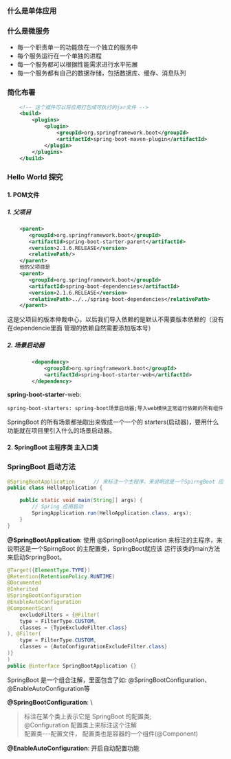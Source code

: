 ### 什么是单体应用


### 什么是微服务
- 每一个职责单一的功能放在一个独立的服务中 
- 每个服务运行在一个单独的进程
- 每一个服务都可以根据性能需求进行水平拓展
- 每一个服务都有自己的数据存储，包括数据库、缓存、消息队列


### 简化布署
```xml
    <!-- 这个插件可以将应用打包成可执行的jar文件 -->
    <build>
        <plugins>
            <plugin>
                <groupId>org.springframework.boot</groupId>
                <artifactId>spring-boot-maven-plugin</artifactId>
            </plugin>
        </plugins>
    </build>

```

### Hello World 探究
#### 1. POM文件
##### 1. 父项目
```xml
    <parent>
       <groupId>org.springframework.boot</groupId>
       <artifactId>spring-boot-starter-parent</artifactId>
       <version>2.1.6.RELEASE</version>
       <relativePath/> 
    </parent>
    他的父项目是
    <parent>
       <groupId>org.springframework.boot</groupId>
       <artifactId>spring-boot-dependencies</artifactId>
       <version>2.1.6.RELEASE</version>
       <relativePath>../../spring-boot-dependencies</relativePath>
    </parent>
```
   这是父项目的版本仲裁中心，以后我们导入依赖的是默认不需要版本依赖的（没有在dependencie里面
   管理的依赖自然需要添加版本号）
   
##### 2. 场景启动器 
```xml
        <dependency>
            <groupId>org.springframework.boot</groupId>
            <artifactId>spring-boot-starter-web</artifactId>
        </dependency>
```
**spring-boot-starter**-web:
    
    spring-boot-starters: spring-boot场景启动器;导入web模块正常运行依赖的所有组件
    
 SpringBoot 的所有场景都抽取出来做成一个一个的 starters(启动器)，要用什么功能就在项目里引入什么的场景启动器。
 
#### 2. SpringBoot 主程序类 主入口类


### SpringBoot 启动方法
```java
@SpringBootApplication      // 来标注一个主程序，来说明这是一个SpirngBoot 应用
public class HelloApplication {

    public static void main(String[] args) {
        // Spring 应用启动
        SpringApplication.run(HelloApplication.class, args);
    }
}
```
**@SpringBootApplication**: 使用 @SpringBootApplication 来标注的主程序，来说明这是一个SpirngBoot 的主配置类，SpringBoot就应该
运行该类的main方法来启动SrpringBoot。

```java
@Target({ElementType.TYPE})
@Retention(RetentionPolicy.RUNTIME)
@Documented
@Inherited
@SpringBootConfiguration
@EnableAutoConfiguration
@ComponentScan(
    excludeFilters = {@Filter(
    type = FilterType.CUSTOM,
    classes = {TypeExcludeFilter.class}
), @Filter(
    type = FilterType.CUSTOM,
    classes = {AutoConfigurationExcludeFilter.class}
)}
)
public @interface SpringBootApplication {}
```
SpringBoot 是一个组合注解，里面包含了如: @SpringBootConfiguration、@EnableAutoConfiguration等

**@SpringBootConfiguration**: \
  > 标注在某个类上表示它是 SpringBoot 的配置类;\
    @Configuration 配置类上来标注这个注解\
    配置类---配置文件， 配置类也是容器的一个组件(@Component)
    
**@EnableAutoConfiguration**: 开启自动配置功能
        
        
